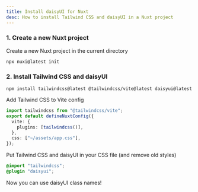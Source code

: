 ```yaml
---
title: Install daisyUI for Nuxt
desc: How to install Tailwind CSS and daisyUI in a Nuxt project
---
```


<script>
  import Translate from "$components/Translate.svelte"
</script>

### 1. Create a new Nuxt project

Create a new Nuxt project in the current directory

```sh:Terminal
npx nuxi@latest init
```

### 2. Install Tailwind CSS and daisyUI

```sh:Terminal
npm install tailwindcss@latest @tailwindcss/vite@latest daisyui@latest
```

Add Tailwind CSS to Vite config

```js:nuxt.config.ts
import tailwindcss from "@tailwindcss/vite";
export default defineNuxtConfig({
  vite: {
    plugins: [tailwindcss()],
  },
  css: ["~/assets/app.css"],
});
```

Put Tailwind CSS and daisyUI in your CSS file (and remove old styles)
  
```postcss:assets/app.css
@import "tailwindcss";
@plugin "daisyui";
```

Now you can use daisyUI class names!
